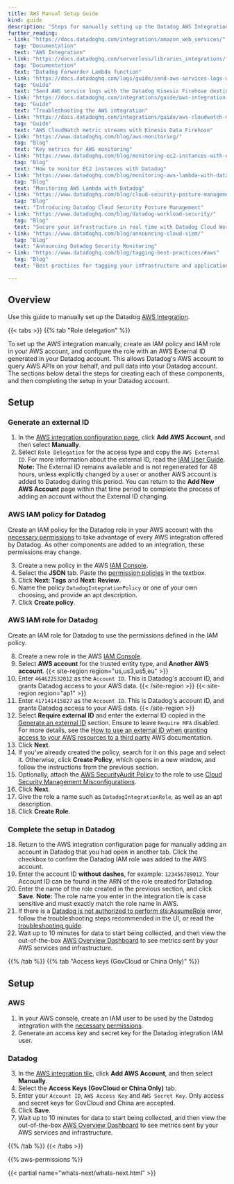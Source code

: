 ```yaml
---
title: AWS Manual Setup Guide
kind: guide
description: "Steps for manually setting up the Datadog AWS Integration"
further_reading:
- link: "https://docs.datadoghq.com/integrations/amazon_web_services/"
  tag: "Documentation"
  text: "AWS Integration"
- link: "https://docs.datadoghq.com/serverless/libraries_integrations/forwarder/"
  tag: "Documentation"
  text: "Datadog Forwarder Lambda function"
- link: "https://docs.datadoghq.com/logs/guide/send-aws-services-logs-with-the-datadog-kinesis-firehose-destination/"
  tag: "Guide"
  text: "Send AWS service logs with the Datadog Kinesis Firehose destination"
- link: "https://docs.datadoghq.com/integrations/guide/aws-integration-troubleshooting/"
  tag: "Guide"
  text: "Troubleshooting the AWS integration"
- link: "https://docs.datadoghq.com/integrations/guide/aws-cloudwatch-metric-streams-with-kinesis-data-firehose/"
  tag: "Guide"
  text: "AWS CloudWatch metric streams with Kinesis Data Firehose"
- link: "https://www.datadoghq.com/blog/aws-monitoring/"
  tag: "Blog"
  text: "Key metrics for AWS monitoring"
- link: "https://www.datadoghq.com/blog/monitoring-ec2-instances-with-datadog/"
  tag: "Blog"
  text: "How to monitor EC2 instances with Datadog"
- link: "https://www.datadoghq.com/blog/monitoring-aws-lambda-with-datadog/"
  tag: "Blog"
  text: "Monitoring AWS Lambda with Datadog"
- link: "https://www.datadoghq.com/blog/cloud-security-posture-management/"
  tag: "Blog"
  text: "Introducing Datadog Cloud Security Posture Management"
- link: "https://www.datadoghq.com/blog/datadog-workload-security/"
  tag: "Blog"
  text: "Secure your infrastructure in real time with Datadog Cloud Workload Security"
- link: "https://www.datadoghq.com/blog/announcing-cloud-siem/"
  tag: "Blog"
  text: "Announcing Datadog Security Monitoring"
- link: "https://www.datadoghq.com/blog/tagging-best-practices/#aws"
  tag: "Blog"
  text: "Best practices for tagging your infrastructure and applications"

---
```


## Overview

Use this guide to manually set up the Datadog [AWS Integration][1].

{{< tabs >}}
{{% tab "Role delegation" %}}

To set up the AWS integration manually, create an IAM policy and IAM role in your AWS account, and configure the role with an AWS External ID generated in your Datadog account. This allows Datadog's AWS account to query AWS APIs on your behalf, and pull data into your Datadog account. The sections below detail the steps for creating each of these components, and then completing the setup in your Datadog account.

## Setup

### Generate an external ID

1. In the [AWS integration configuration page][1], click **Add AWS Account**, and then select **Manually**.
2. Select `Role Delegation` for the access type and copy the `AWS External ID`. For more information about the external ID, read the [IAM User Guide][2].
  **Note:** The External ID remains available and is not regenerated for 48 hours, unless explicitly changed by a user or another AWS account is added to Datadog during this period. You can return to the **Add New AWS Account** page within that time period to complete the process of adding an account without the External ID changing.

### AWS IAM policy for Datadog
Create an IAM policy for the Datadog role in your AWS account with the [necessary permissions](#aws-integration-iam-policy) to take advantage of every AWS integration offered by Datadog. As other components are added to an integration, these permissions may change.

3. Create a new policy in the AWS [IAM Console][3].
4. Select the **JSON** tab. Paste the [permission policies](#aws-integration-iam-policy) in the textbox.
5. Click **Next: Tags** and **Next: Review**.
6. Name the policy `DatadogIntegrationPolicy` or one of your own choosing, and provide an apt description.
7. Click **Create policy**.

### AWS IAM role for Datadog
Create an IAM role for Datadog to use the permissions defined in the IAM policy.

8. Create a new role in the AWS [IAM Console][4].
9. Select **AWS account** for the trusted entity type, and **Another AWS account**.
{{< site-region region="us,us3,us5,eu" >}}
10. Enter `464622532012` as the `Account ID`. This is Datadog's account ID, and grants Datadog access to your AWS data.
{{< /site-region >}}
{{< site-region region="ap1" >}}
10. Enter `417141415827` as the `Account ID`. This is Datadog's account ID, and grants Datadog access to your AWS data.
{{< /site-region >}}
11. Select **Require external ID** and enter the external ID copied in the [Generate an external ID](#generate-an-external-id) section.
Ensure to leave `Require MFA` disabled. For more details, see the [How to use an external ID when granting access to your AWS resources to a third party][2] AWS documentation.
12. Click **Next**.
13. If you've already created the policy, search for it on this page and select it. Otherwise, click **Create Policy**, which opens in a new window, and follow the instructions from the previous section.
14. Optionally, attach the <a href="https://console.aws.amazon.com/iam/home#policies/arn:aws:iam::aws:policy/SecurityAudit" target="_blank">AWS SecurityAudit Policy</a> to the role to use [Cloud Security Management Misconfigurations][5].
15. Click **Next**.
16. Give the role a name such as `DatadogIntegrationRole`, as well as an apt description.
17. Click **Create Role**.

### Complete the setup in Datadog

18. Return to the AWS integration configuration page for manually adding an account in Datadog that you had open in another tab. Click the checkbox to confirm the Datadog IAM role was added to the AWS account.
19. Enter the account ID **without dashes**, for example: `123456789012`. Your Account ID can be found in the ARN of the role created for Datadog.
20. Enter the name of the role created in the previous section, and click **Save**.
  **Note:** The role name you enter in the integration tile is case sensitive and must exactly match the role name in AWS.
21. If there is a [Datadog is not authorized to perform sts:AssumeRole][6] error, follow the troubleshooting steps recommended in the UI, or read the [troubleshooting guide][6].
22. Wait up to 10 minutes for data to start being collected, and then view the out-of-the-box <a href="https://app.datadoghq.com/screen/integration/7/aws-overview" target="_blank">AWS Overview Dashboard</a> to see metrics sent by your AWS services and infrastructure.


[1]: https://app.datadoghq.com/integrations/amazon-web-services
[2]: http://docs.aws.amazon.com/IAM/latest/UserGuide/id_roles_create_for-user_externalid.html
[3]: https://console.aws.amazon.com/iam/home#/policies
[4]: https://console.aws.amazon.com/iam/home#/roles
[5]: /security/cspm
[6]: /integrations/guide/error-datadog-not-authorized-sts-assume-role/
{{% /tab %}}
{{% tab "Access keys (GovCloud or China Only)" %}}

## Setup

### AWS

1. In your AWS console, create an IAM user to be used by the Datadog integration with the [necessary permissions](#aws-integration-iam-policy).
2. Generate an access key and secret key for the Datadog integration IAM user.

### Datadog

3. In the [AWS integration tile][1], click **Add AWS Account**, and then select **Manually**.
4. Select the **Access Keys (GovCloud or China Only)** tab.
5. Enter your `Account ID`, `AWS Access Key` and `AWS Secret Key`. Only access and secret keys for GovCloud and China are accepted.
6. Click **Save**.
7. Wait up to 10 minutes for data to start being collected, and then view the out-of-the-box <a href="https://app.datadoghq.com/screen/integration/7/aws-overview" target="_blank">AWS Overview Dashboard</a> to see metrics sent by your AWS services and infrastructure.

[1]: https://app.datadoghq.com/integrations/amazon-web-services
{{% /tab %}}
{{< /tabs >}}

{{% aws-permissions %}}

{{< partial name="whats-next/whats-next.html" >}}

[1]: /integrations/amazon_web_services/
